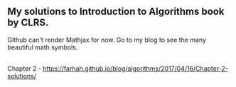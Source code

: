 ## My solutions to Introduction to Algorithms book by CLRS.


Github can't render Mathjax for now. Go to my blog to see the many beautiful math symbols.
<br><br>

Chapter 2 - <a href="https://farhah.github.io/blog/algorithms/2017/04/16/Chapter-2-solutions/">https://farhah.github.io/blog/algorithms/2017/04/16/Chapter-2-solutions/</a>
<br><br><br><br><br><br><br>
